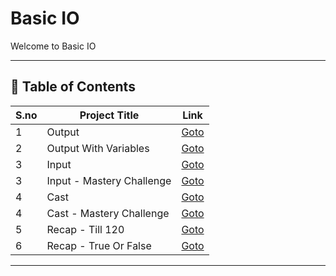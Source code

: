 # Basic IO

Welcome to Basic IO

---

## 📅 Table of Contents

| S.no | Project Title              | Link                                            |
|------|----------------------------|-------------------------------------------------|
| 1    | Output                     | [Goto](1_output/README.md)                      |
| 2    | Output With Variables      | [Goto](2_output_with_variables/README.md)       |
| 3    | Input                      | [Goto](3_input/README.md)                       |
| 3    | Input - Mastery Challenge  | [Goto](3_input/mastery_challenge/README.md)     |
| 4    | Cast                       | [Goto](4_cast/README.md)                        |
| 4    | Cast - Mastery Challenge   | [Goto](4_cast/mastery_challenge/README.md)      |
| 5    | Recap - Till 120           | [Goto](5_recap_till_120/README.md)              |
| 6    | Recap - True Or False      | [Goto](6_recap_true_or_false/README.md)         |

---


